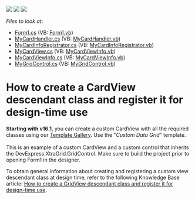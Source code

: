 <!-- default badges list -->
![](https://img.shields.io/endpoint?url=https://codecentral.devexpress.com/api/v1/VersionRange/128626501/13.2.5%2B)
[![](https://img.shields.io/badge/Open_in_DevExpress_Support_Center-FF7200?style=flat-square&logo=DevExpress&logoColor=white)](https://supportcenter.devexpress.com/ticket/details/T122333)
[![](https://img.shields.io/badge/📖_How_to_use_DevExpress_Examples-e9f6fc?style=flat-square)](https://docs.devexpress.com/GeneralInformation/403183)
<!-- default badges end -->
<!-- default file list -->
*Files to look at*:

* [Form1.cs](./CS/MyCardView/Form1.cs) (VB: [Form1.vb](./VB/MyCardView/Form1.vb))
* [MyCardHandler.cs](./CS/MyCardView/MyCardHandler.cs) (VB: [MyCardHandler.vb](./VB/MyCardView/MyCardHandler.vb))
* [MyCardInfoRegistrator.cs](./CS/MyCardView/MyCardInfoRegistrator.cs) (VB: [MyCardInfoRegistrator.vb](./VB/MyCardView/MyCardInfoRegistrator.vb))
* [MyCardView.cs](./CS/MyCardView/MyCardView.cs) (VB: [MyCardViewInfo.vb](./VB/MyCardView/MyCardViewInfo.vb))
* [MyCardViewInfo.cs](./CS/MyCardView/MyCardViewInfo.cs) (VB: [MyCardViewInfo.vb](./VB/MyCardView/MyCardViewInfo.vb))
* [MyGridControl.cs](./CS/MyCardView/MyGridControl.cs) (VB: [MyGridControl.vb](./VB/MyCardView/MyGridControl.vb))
<!-- default file list end -->
# How to create a CardView descendant class and register it for design-time use


<p><strong>Starting with v16.1</strong>, you can create a custom CardView with all the required classes using our <a href="https://documentation.devexpress.com/#WindowsForms/CustomDocument16492">Template Gallery</a>. Use the "<em>Custom Data Grid</em>" template.<br><br>This is an example of a custom CardView and a custom control that inherits the DevExpress.XtraGrid.GridControl. Make sure to build the project prior to opening Form1 in the designer.</p>
<p>To obtain general information about creating and registering a custom view descendant class at design time, refer to the following Knowledge Base article: <a href="https://www.devexpress.com/Support/Center/p/A859">How to create a GridView descendant class and register it for design-time use</a>.</p>

<br/>


